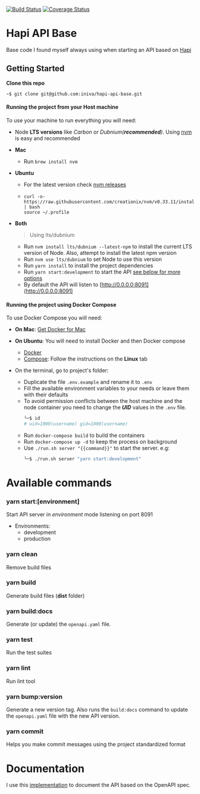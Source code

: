 [![Build Status](https://travis-ci.org/iniva/hapi-api-base.svg?branch=master)](https://travis-ci.org/iniva/hapi-api-base)
[![Coverage Status](https://coveralls.io/repos/github/iniva/hapi-api-base/badge.svg?branch=master)](https://coveralls.io/github/iniva/hapi-api-base?branch=master)

# Hapi API Base
Base code I found myself always using when starting an API based on [Hapi](https://hapijs.com/)

## Getting Started

**Clone this repo**
```
~$ git clone git@github.com:iniva/hapi-api-base.git
```

#### Running the project from your Host machine
To use your machine to run everything you will need:
* Node **LTS versions** like _Carbon_ or _Dubnium(**recommended**)_. Using [nvm](https://github.com/creationix/nvm) is easy and recommended
* **Mac**
    * Run `brew install nvm`
* **Ubuntu**
    * For the latest version check [nvm releases](https://github.com/creationix/nvm/releases)
    *   ```
        curl -o- https://raw.githubusercontent.com/creationix/nvm/v0.33.11/install.sh | bash
        source ~/.profile
        ```
* **Both**
    > Using lts/dubnium

    * Run `nvm install lts/dubnium --latest-npm` to install the current LTS version of Node. Also, attempt to install the latest npm version
    * Run `nvm use lts/dubnium` to set Node to use this version
    * Run `yarn install` to install the project dependencies
    * Run `yarn start:development` to start the API [see below for more options](#available-commands)
    * By default the API will listen to [http://0.0.0.0:8091](http://0.0.0.0:8091)

#### Running the project using Docker Compose
To use Docker Compose you will need:
* **On Mac**: [Get Docker for Mac](https://docs.docker.com/docker-for-mac/install/)
* **On Ubuntu**: You will need to install Docker and then Docker compose
    * [Docker](https://docs.docker.com/install/linux/docker-ce/ubuntu/#install-docker-ce)
    * [Compose](https://docs.docker.com/compose/install/#install-compose):
    Follow the instructions on the **Linux** tab

* On the terminal, go to project's folder:
    * Duplicate the file `.env.example` and rename it to `.env`
    * Fill the available environment variables to your needs or leave them with their defaults
    * To avoid permission conflicts between the host machine and the node container you need to change the **_UID_** values in the `.env` file.
        ```bash
        ╰─$ id
        # uid=1000(username) gid=1000(username)
        ```
    * Run `docker-compose build` to build the containers
    * Run `docker-compose up -d` to keep the process on background
    * Use `./run.sh server "{{command}}"` to start the server. e.g:
        ```bash
        ╰─$ ./run.sh server "yarn start:development"
        ```


# Available commands

### yarn start:[environment]
Start API server in _environment_ mode listening on port 8091
* Environments:
  * development
  * production

### yarn clean
Remove build files

### yarn build
Generate build files (**dist** folder)

### yarn build:docs
Generate (or update) the `openapi.yaml` file.

### yarn test
Run the test suites

### yarn lint
Run lint tool

### yarn bump:version
Generate a new version tag. Also runs the `build:docs` command to update the `openapi.yaml` file with the new API version.

### yarn commit
Helps you make commit messages using the project standardized format

# Documentation
I use this [implementation](https://github.com/iniva/modular-openapi-docs-boilerplate) to document the API based on the OpenAPI spec.
